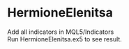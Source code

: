 # HermioneElenitsa

Add all indicators in MQL5/Indicators  
Run HermioneElenitsa.ex5 to see result.
